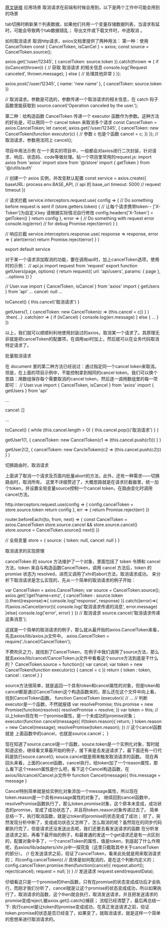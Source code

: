 [原文链接](https://juejin.cn/post/7153831304042119198)
应用场景
取消请求在前端有时候会用到，以下是两个工作中可能会用到的场景

tab切换时刷新某个列表数据，如果他们共用一个变量存储数据列表，当请求有延时，可能会导致两个tab数据错乱；
导出文件或下载文件时，中途取消 。

如何取消请求
取消http请求，axios文档里提供了两种用法：
第一种：使用 CancelToken
const { CancelToken, isCanCel } = axios;
const source = CancelToken.source();

axios.get('/user/12345', {
  cancelToken: source.token
}).catch(thrown => {
  if (isCancel(thrown)) {
    // 获取 取消请求 的相关信息
    console.log('Request canceled', thrown.message);
  } else {
    // 处理其他异常
  }
});

axios.post('/user/12345', {
  name: 'new name'
}, {
  cancelToken: source.token
})

// 取消请求。参数是可选的，参数传递一个取消请求的相关信息，在 catch 钩子函数里能获取到
source.cancel('Operation canceled by the user.');

第二种：给构造函数 CancelToken 传递一个 executor 函数作为参数。这种方法的好处是，可以用同一个 cancel token 来取消多个请求
const CancelToken = axios.CancelToken;
let cancel;
axios.get('/user/12345', {
  cancelToken: new CancelToken(function executor(c) {
    // 参数 c 也是个函数
    cancel = c;
  })
});
// 取消请求，参数用法同上
cancel();

项目中用法示例
在一个真实的项目中，一般都会对axios进行二次封装，针对请求、响应、状态码、code等做处理。贴一个项目里常用的request.js:
import axios from 'axios'
import store from '@/store'
import { getToken } from '@/utils/auth'

// 创建一个 axios 实例，并改变默认配置
const service = axios.create({
  baseURL: process.env.BASE_API, // api 的 base_url
  timeout: 5000 // request timeout
})

// 请求拦截
service.interceptors.request.use(
  config => {
    // Do something before request is sent
    if (store.getters.token) {
      // 让每个请求携带token-- ['X-Token']为自定义key 请根据实际情况自行修改
      config.headers['X-Token'] = getToken()
    }
    return config
  },
  error => {
    // Do something with request error
    console.log(error) // for debug
    Promise.reject(error)
  }
)

// 响应拦截
service.interceptors.response.use(
  response => response,
  error => {
    alert(error)
    return Promise.reject(error)
  }
)

export default service

对于某一个请求添加取消的功能，要在调用api时，加上cancelToken选项，使用时的示例：
// api.js
import request from 'request'
export function getUsers(page, options) {
  return request({
    url: 'api/users',
    params: {
      page
    },
    ...options
  })
}

// User.vue
import { CancelToken, isCancel } from 'axios'
import { getUsers } from 'api'
...
cancel: null
...

toCancel() {
  this.cancel('取消请求')
}

getUsers(1,
  {
    cancelToken:  new CancelToken(c => (this.cancel = c))
  }
)
.then(...)
.catch(err => {
  if (isCancel) {
    console.log(err.message)
  } else {
    ...
  }
})

以上，我们就可以顺顺利利地使用封装过的axios，取消某一个请求了。其原理无非就是把cancelToken的配置项，在调用api时加上，然后就可以在业务代码取消特定请求了。

批量取消请求

在 document 里的第二种方法已经说过：通过指定同一个cancel token来取消。但是，在上面的项目示例中，不能控制拿到相同的cancel token。我们可以换个思路：用数组保存每个需要取消的cancel token，然后逐一调用数组里的每一项即可：
// User.vue
import { CancelToken, isCancel } from 'axios'
import { getUsers } from 'api'

...

cancel: []

...

toCancel() {
  while (this.cancel.length > 0) {
    this.cancel.pop()('取消请求')
  }
}

getUser1(1,
  {
    cancelToken:  new CancelToken(c1 => (this.cancel.push(c1)))
  }
)

getUser2(2,
 {
  cancelTokem: new CancleTokem(c2 => (this.cancel.push(c2)))
 }
)

切换路由时，取消请求

上面讲了取消一个请求及页面内批量abort的方法，此外，还有一种需求——切换路由时，取消所有。
这里不详细赘述了，大概思路就是在请求拦截器里，统一加个token，并设置全局变量source控制一个cancel token，在路由变化时调用cancel方法。

http.interceptors.request.use(config => {
    config.cancelToken = store.source.token
    return config
}, err => {
    return Promise.reject(err)
})

router.beforeEach((to, from, next) => {
    const CancelToken = axios.CancelToken
    store.source.cancel && store.source.cancel()
    store.source = CancelToken.source()
    next()
})

// 全局变量
store = {
    source: {
        token: null,
        cancel: null
  }
}

取消请求的实现原理

cancelToken 的 source 方法维护了一个对象，里面包括了 token 令牌和 cancel 方法，token 来自与构造函数CancelToken，调用 cancel 方法后，token 的 promise 状态为 resolved，进而又调用了xhr的abort方法，取消请求成功。
来分析下取消请求是怎么实现的，先从一个简单的取消请求的例子开始：

var CancelToken = axios.CancelToken;
var source = CancelToken.source();
axios.get('/get?name=xmz', {
    cancelToken : source.token
}).then((response)=>{
    console.log('response', response)
}).catch((error)=>{
    if(axios.isCancel(error)){
        console.log('取消请求传递的消息', error.message)
    }else{
        console.log('error', error)
    }
})
// 取消请求
source.cancel('取消请求传递这条消息');

这就是一个简单的取消请求的例子，那么就从最开始的axios.CancelToken来看，先去axios/lib/axios.js文件中。
axios.CancelToken = require('./cancel/CancelToken');

不费吹灰之力，就找到了CancelToken，在例子中我们调用了source方法，那么就去axios/lib/cancel/CancelToken.js文件中看看这个source方法到底是干什么的？
CancelToken.source = function(){
    var cancel;
    var token = new CancelToken(function executor(c) {
        cancel = c
    })
    return {
        token : token,
        cancel : cancel
    }
}

source方法很简单，就是返回一个具有token和cancel属性的对象，但是token和cancel都是通过CancelToken这个构造函数来的，那么还在这个文件中向上看，找到CancelToken函数。
function CancelToken (executor){
    // ...
    // 判断executor是一个函数，不然就报错
    var resolvePromise;
    this.promise = new Promise(function(resolve){
        resolvePromise = resolve;
    })
    var token = this;
    // 以上token现在有一个promise属性，是一个未成功的promise对象；
    executor(function cancel(message){
        if(token.reason){
            return;
        }
        token.reason = new Cancel(message);
        resolvePromise(token.reason);
    })
    // 这个cancel函数就是 上面函数中的cancel，也就是source.cancel；
}

现在知道了source.cancel是一个函数，souce.token是一个实例化对象，暂时就知道这些，继续看文章最开始的例子，接下来是去发送请求了，最下面还有一行代码是执行souce.cancel();
souce.cancel就是用来触发取消请求的函数。
现在再回头来看，上面的cancel函数，cancel执行，给token加了一个reason属性，那么看下这个reason属性是什么吧，看下这个Cancel构造函数，在axios/lib/cancel/Cancel.js文件中
function Cancel(message){
    this.message = message
}

Cancel特别简单就是给实例化对象添加一个message属性，所以现在token.reason是一个具有message属性的对象了。
继续回到cancel函数中，resolvePromise函数执行了，那么token.promise对象，这个原本未变成，成功状态的promise，变成了成功状态了，并且将token.reason对象传递过去了。
简单总结一下，执行取消函数，就是让token的promise的状态变成了成功；
好了，突然发现分析中断了，变成成功状态又怎样了，怎么取消的呢？虽然现在的同步代码都执行完了，但是请求还没发送出去呢，我们还要去看发送请求的函数
在分析发送请求之前，再看下最开始的例子，和最普通的发送一个get请求还是有一点区别的，配置对象中多了，一个cancelToken的属性，值是token，到底起了什么作用呢，去axios/lib/adapters/xhr.js中一探究竟（这里只截取其中关于cancelToken的部分）。
// 在发送请求之前，验证了cancelToken，看来此处就是用来取消请求的；
if(config.cancelToken){
    // 具体是如何取消的，是在这个判断内定义的；
    config.cancelToken.promise.then(function(cancel){
        request.abort();
        reject(cancel);
        request = null;
    })
}
// 发送请求
request.send(requestData);

仔细看这只是一个promise的then函数，只有在promise的状态变成成功后才会执行，而刚才我们分析了，cancel就是让这个promise的状态变成成功，所以如果执行了，取消请求的函数，这个then就会执行，取消发送请求，并且把发送请求的promise变成reject,被axiox.get().catch()捕获；
流程已经清楚了，最后再总结一下:
执行cancel是让token的promise变成成功，在真正发送请求之前，验证token.promise的状态是否已经变了，如果变了，就取消请求，就是这样一个简单的思想来进行取消请求的。
